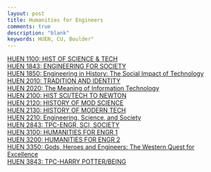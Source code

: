 ```yaml
---
layout: post
title: Humanities for Engineers
comments: true
description: "blank"
keywords: HUEN, CU, Boulder"
---
```

<body>
	<div><a href="../pages/HUEN-1100">HUEN 1100: HIST OF SCIENCE & TECH</a></div>
	<div><a href="../pages/HUEN-1843">HUEN 1843: ENGINEERING FOR SOCIETY</a></div>
	<div><a href="../pages/HUEN-1850">HUEN 1850: Engineering in History:  The Social Impact of Technology</a></div>
	<div><a href="../pages/HUEN-2010">HUEN 2010: TRADITION AND IDENTITY</a></div>
	<div><a href="../pages/HUEN-2020">HUEN 2020: The Meaning of Information Technology</a></div>
	<div><a href="../pages/HUEN-2100">HUEN 2100: HIST SCI/TECH TO NEWTON</a></div>
	<div><a href="../pages/HUEN-2120">HUEN 2120: HISTORY OF MOD SCIENCE</a></div>
	<div><a href="../pages/HUEN-2130">HUEN 2130: HISTORY OF MODERN TECH</a></div>
	<div><a href="../pages/HUEN-2210">HUEN 2210: Engineering, Science, and Society</a></div>
	<div><a href="../pages/HUEN-2843">HUEN 2843: TPC-ENGR, SCI, SOCIETY</a></div>
	<div><a href="../pages/HUEN-3100">HUEN 3100: HUMANITIES FOR ENGR 1</a></div>
	<div><a href="../pages/HUEN-3200">HUEN 3200: HUMANITIES FOR ENGR 2</a></div>
	<div><a href="../pages/HUEN-3350">HUEN 3350: Gods, Heroes and Engineers: The Western Quest for Excellence</a></div>
	<div><a href="../pages/HUEN-3843">HUEN 3843: TPC-HARRY POTTER/BEING</a></div>
</body>